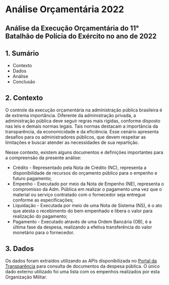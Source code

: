 # Análise Orçamentária 2022

## Análise da Execução Orçamentária do 11° Batalhão de Polícia do Exército no ano de 2022

## 1. Sumário

* Contexto
* Dados
* Análise
* Conclusão

## 2. Contexto

O controle da execução orçamentária na administração pública brasileira é de extrema importância.
Diferente da administração privada, a administração pública deve seguir regras mais rigidas, conforme disposto nas leis e demais normas legais. Tais normas destacam a importância da transparência, da economicidade e da eficiência. Esse cenário apresenta desafios para os administradores públicos, que devem respeitar as limitações e buscar atender as necessidades de sua repartição.

Nesse contexto, existem alguns documentos e definições importantes para a compreensão da presente análise:

* Crédito - Representado pela Nota de Crédito (NC), representa a disponibilidade de recursos do orçamento público para o empenho e futuro pagamento;
* Empenho - Executado por meio da Nota de Empenho (NE), representa o compromisso da Adm. Pública em realizar o pagamento uma vez que o material ou serviço contratado com o fornecedor seja entregue conforme as especificações;
* Liquidação - Executada por meio de uma Nota de Sistema (NS), é o ato que atesta o recebimento do bem empenhado e libera o valor para realização do pagamento;
* Pagamento - Executado através de uma Ordem Bancária (OB), é a última fase da despesa, realizando a efetiva transferência do valor monetário para o fornecedor.

## 3. Dados

Os dados foram extraídos utilizando as APIs disponibilizada no [Portal da Transparência](https://api.portaldatransparencia.gov.br/swagger-ui.html) para consulta de documentos da despesa pública. O único dado externo utilizado foi uma lista com os empenhos realizados por esta Organização Militar.


 
